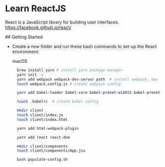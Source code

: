 # Learn ReactJS

React is a JavaScript library for building user interfaces.
https://facebook.github.io/react/

## Getting Started
- Create a new folder and run these bash commands to set-up the React environment:

  macOS

  ```bash
    brew install yarn # install yarn package manager
    yarn init -y
    yarn add webpack webpack-dev-server path  # install webpack, dev server and path
    touch webpack.config.js # create webpack config

    yarn add babel-loader babel-core babel-preset-es2015 babel-preset-react --dev # setup babel

    touch .babelrc  # create babel config

    mkdir client
    touch client/index.js
    touch client/index.html

    yarn add html-webpack-plugin

    yarn add react react-dom

    mkdir client/components
    touch client/components/App.jsx

    bash populate-config.sh
  ```
